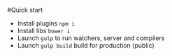 #Quick start

* Install plugins `npm i`
* Install libs `bower i`
* Launch `gulp` to run watchers, server and compilers
* Launch `gulp build` build for production (public)
